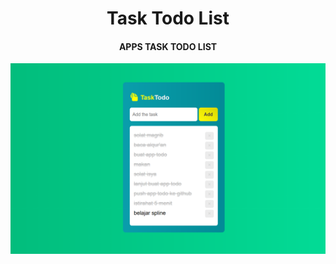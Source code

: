 <h1 align="center">Task Todo List</h1>
<h4 align="center">APPS TASK TODO LIST</h3>
<div align="center">
  <img src="Screenshot.png"/>
  <br>
</div>
